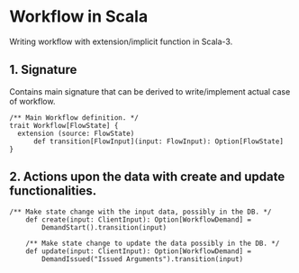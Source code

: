 # Workflow in Scala

Writing workflow with extension/implicit function in Scala-3.

## 1. Signature
  Contains main signature that can be derived to write/implement actual case of workflow. 

  ```
/** Main Workflow definition. */
trait Workflow[FlowState] {
    extension (source: FlowState)
        def transition[FlowInput](input: FlowInput): Option[FlowState]
}
```

## 2. Actions upon the data with create and update functionalities.

```
/** Make state change with the input data, possibly in the DB. */
    def create(input: ClientInput): Option[WorkflowDemand] =
        DemandStart().transition(input)

    /** Make state change to update the data possibly in the DB. */
    def update(input: ClientInput): Option[WorkflowDemand] =
        DemandIssued("Issued Arguments").transition(input)
```

